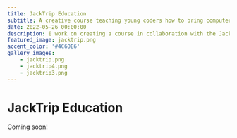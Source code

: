 ```yaml
---
title: JackTrip Education
subtitle: A creative course teaching young coders how to bring computer music to life.
date: 2022-05-26 00:00:00
description: I work on creating a course in collaboration with the JackTrip foundation, teaching young coders how to code their own musical interface.
featured_image: jacktrip.png
accent_color: '#4C60E6'
gallery_images:
    - jacktrip.png
    - jacktrip4.png
    - jacktrip3.png
---
```

# JackTrip Education

Coming soon!

